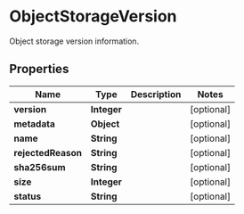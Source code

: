 

# ObjectStorageVersion

Object storage version information.

## Properties

| Name | Type | Description | Notes |
|------------ | ------------- | ------------- | -------------|
|**version** | **Integer** |  |  [optional] |
|**metadata** | **Object** |  |  [optional] |
|**name** | **String** |  |  [optional] |
|**rejectedReason** | **String** |  |  [optional] |
|**sha256sum** | **String** |  |  [optional] |
|**size** | **Integer** |  |  [optional] |
|**status** | **String** |  |  [optional] |



